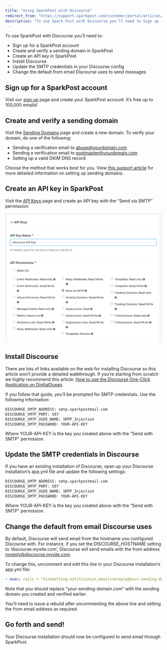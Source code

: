 ```yaml
---
title: "Using SparkPost with Discourse"
redirect_from: "https://support.sparkpost.com/customer/portal/articles/2340644-using-sparkpost-with-discourse"
description: "To use Spark Post with Discourse you’ll need to Sign up for a Spark Post account Create and verify a sending domain in Spark Post Create an API key in Spark Post Install Discourse Update the SMTP credentials in your Discourse config Change the default from email Discourse uses to..."
---
```


To use SparkPost with Discourse you’ll need to:

*   Sign up for a SparkPost account
*   Create and verify a sending domain in SparkPost
*   Create an API key in SparkPost
*   Install Discourse
*   Update the SMTP credentials in your Discourse config
*   Change the default from email Discourse uses to send messages

## Sign up for a SparkPost account

Visit our [sign up](https://app.sparkpost.com/sign-up) page and create your SparkPost account. It’s free up to 100,000 emails!

## Create and verify a sending domain

Visit the [Sending Domains](https://app.sparkpost.com/account/sending-domains) page and create a new domain. To verify your domain, do one of the following:

* Sending a verification email to abuse@yourdomain.com
* Sending a verification email to postmaster@yourdomain.com
* Setting up a valid DKIM DNS record

Choose the method that works best for you. View [this support article](https://support.sparkpost.com/customer/en/portal/articles/1933318-creating-sending-domains?b_id=7411) for more detailed information on setting up sending domains.

## Create an API key in SparkPost

Visit the [API Keys](https://app.sparkpost.com/account/credentials) page and create an API key with the “Send via SMTP” permission:

![](media/using-spark-post-with-discourse/q2djblv71b70hvpfgt8trhzpn92ykjafwevqwmfbdg1kmvro5citzgxie67kglwdbceqinldabtsabxlbmmlprwuiqdjgihjh6pmdnyjrhp_adkepq-ghkrjojo6j0t6tpriqt-iundefined)

## Install Discourse

There are lots of links available on the web for installing Discourse so this article won’t provide a detailed walkthrough. If you’re starting from scratch we highly recommend this article: [How to use the Discourse One-Click Application on DigitalOcean](https://www.digitalocean.com/community/tutorials/how-to-use-the-discourse-one-click-application-on-digitalocean).

If you follow that guide, you’ll be prompted for SMTP credentials. Use the following information:

```
DISCOURSE_SMTP_ADDRESS: smtp.sparkpostmail.com
DISCOURSE_SMTP_PORT: 587
DISCOURSE_SMTP_USER_NAME: SMTP_Injection
DISCOURSE_SMTP_PASSWORD: YOUR-API-KEY
```

Where YOUR-API-KEY is the key you created above with the “Send with SMTP” permission.

## Update the SMTP credentials in Discourse

If you have an existing installation of Discourse, open up your Discourse installation’s app.yml file and update the following settings:

```
DISCOURSE_SMTP_ADDRESS: smtp.sparkpostmail.com
DISCOURSE_SMTP_PORT: 587
DISCOURSE_SMTP_USER_NAME: SMTP_Injection
DISCOURSE_SMTP_PASSWORD: YOUR-API-KEY
```

Where YOUR-API-KEY is the key you created above with the “Send with SMTP” permission.

## Change the default from email Discourse uses

By default, Discourse will send email from the hostname you configured Discourse with. For instance, if you set the DISCOURSE_HOSTNAME setting to ‘discourse.mysite.com’, Discourse will send emails with the from address noreply@discourse.mysite.com.

To change this, uncomment and edit this line in your Discourse installation’s app.yml file:

```yaml
- exec: rails r "SiteSetting.notification_email=noreply@your-sending-domain.com"
```

Note that you should replace “your-sending-domain.com” with the sending domain you created and verified earlier.

You'll need to issue a rebuild after uncommenting the above line and setting the from email address as required.

## Go forth and send!

Your Discourse installation should now be configured to send email through SparkPost.